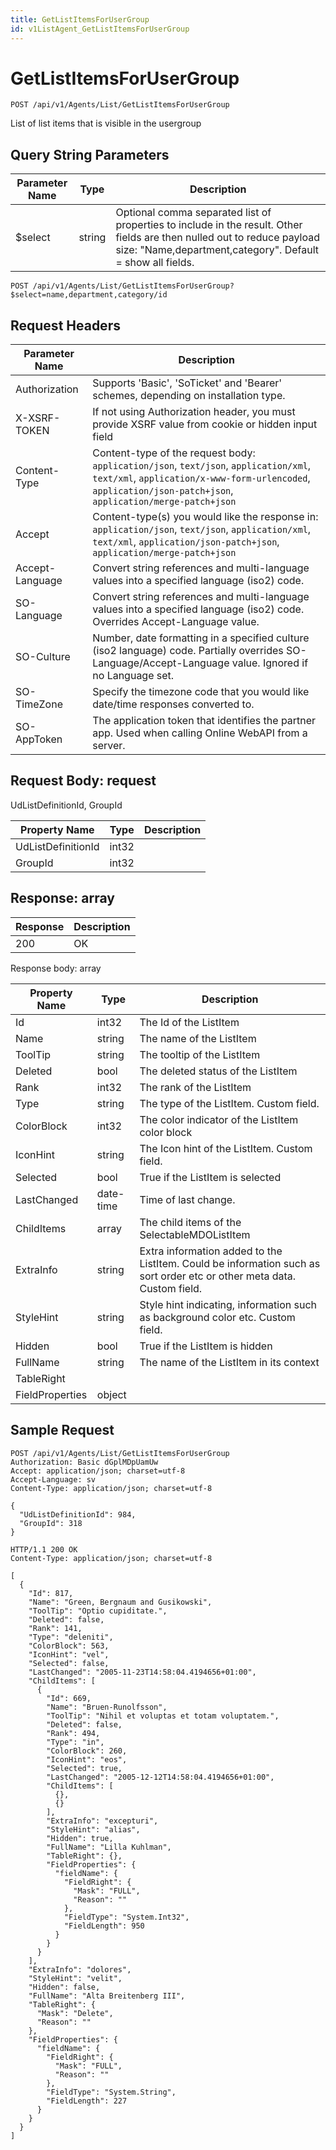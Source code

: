```yaml
---
title: GetListItemsForUserGroup
id: v1ListAgent_GetListItemsForUserGroup
---
```


# GetListItemsForUserGroup

```http
POST /api/v1/Agents/List/GetListItemsForUserGroup
```

List of list items that is visible in the usergroup







## Query String Parameters

| Parameter Name | Type |  Description |
|----------------|------|--------------|
| $select | string |  Optional comma separated list of properties to include in the result. Other fields are then nulled out to reduce payload size: "Name,department,category". Default = show all fields. |

```http
POST /api/v1/Agents/List/GetListItemsForUserGroup?$select=name,department,category/id
```


## Request Headers

| Parameter Name | Description |
|----------------|-------------|
| Authorization  | Supports 'Basic', 'SoTicket' and 'Bearer' schemes, depending on installation type. |
| X-XSRF-TOKEN   | If not using Authorization header, you must provide XSRF value from cookie or hidden input field |
| Content-Type | Content-type of the request body: `application/json`, `text/json`, `application/xml`, `text/xml`, `application/x-www-form-urlencoded`, `application/json-patch+json`, `application/merge-patch+json` |
| Accept         | Content-type(s) you would like the response in: `application/json`, `text/json`, `application/xml`, `text/xml`, `application/json-patch+json`, `application/merge-patch+json` |
| Accept-Language | Convert string references and multi-language values into a specified language (iso2) code. |
| SO-Language | Convert string references and multi-language values into a specified language (iso2) code. Overrides Accept-Language value. |
| SO-Culture | Number, date formatting in a specified culture (iso2 language) code. Partially overrides SO-Language/Accept-Language value. Ignored if no Language set. |
| SO-TimeZone | Specify the timezone code that you would like date/time responses converted to. |
| SO-AppToken | The application token that identifies the partner app. Used when calling Online WebAPI from a server. |

## Request Body: request  

UdListDefinitionId, GroupId 

| Property Name | Type |  Description |
|----------------|------|--------------|
| UdListDefinitionId | int32 |  |
| GroupId | int32 |  |


## Response: array



| Response | Description |
|----------------|-------------|
| 200 | OK |

Response body: array

| Property Name | Type |  Description |
|----------------|------|--------------|
| Id | int32 | The Id of the ListItem |
| Name | string | The name of the ListItem |
| ToolTip | string | The tooltip of the ListItem |
| Deleted | bool | The deleted status of the ListItem |
| Rank | int32 | The rank of the ListItem |
| Type | string | The type of the ListItem. Custom field. |
| ColorBlock | int32 | The color indicator of the ListItem color block |
| IconHint | string | The Icon hint of the ListItem. Custom field. |
| Selected | bool | True if the ListItem is selected |
| LastChanged | date-time | Time of last change. |
| ChildItems | array | The child items of the SelectableMDOListItem |
| ExtraInfo | string | Extra information added to the ListItem. Could be information such as sort order etc or other meta data. Custom field. |
| StyleHint | string | Style hint indicating, information such as background color etc. Custom field. |
| Hidden | bool | True if the ListItem is hidden |
| FullName | string | The name of the ListItem in its context |
| TableRight |  |  |
| FieldProperties | object |  |

## Sample Request

```http!
POST /api/v1/Agents/List/GetListItemsForUserGroup
Authorization: Basic dGplMDpUamUw
Accept: application/json; charset=utf-8
Accept-Language: sv
Content-Type: application/json; charset=utf-8

{
  "UdListDefinitionId": 984,
  "GroupId": 318
}
```

```http_
HTTP/1.1 200 OK
Content-Type: application/json; charset=utf-8

[
  {
    "Id": 817,
    "Name": "Green, Bergnaum and Gusikowski",
    "ToolTip": "Optio cupiditate.",
    "Deleted": false,
    "Rank": 141,
    "Type": "deleniti",
    "ColorBlock": 563,
    "IconHint": "vel",
    "Selected": false,
    "LastChanged": "2005-11-23T14:58:04.4194656+01:00",
    "ChildItems": [
      {
        "Id": 669,
        "Name": "Bruen-Runolfsson",
        "ToolTip": "Nihil et voluptas et totam voluptatem.",
        "Deleted": false,
        "Rank": 494,
        "Type": "in",
        "ColorBlock": 260,
        "IconHint": "eos",
        "Selected": true,
        "LastChanged": "2005-12-12T14:58:04.4194656+01:00",
        "ChildItems": [
          {},
          {}
        ],
        "ExtraInfo": "excepturi",
        "StyleHint": "alias",
        "Hidden": true,
        "FullName": "Lilla Kuhlman",
        "TableRight": {},
        "FieldProperties": {
          "fieldName": {
            "FieldRight": {
              "Mask": "FULL",
              "Reason": ""
            },
            "FieldType": "System.Int32",
            "FieldLength": 950
          }
        }
      }
    ],
    "ExtraInfo": "dolores",
    "StyleHint": "velit",
    "Hidden": false,
    "FullName": "Alta Breitenberg III",
    "TableRight": {
      "Mask": "Delete",
      "Reason": ""
    },
    "FieldProperties": {
      "fieldName": {
        "FieldRight": {
          "Mask": "FULL",
          "Reason": ""
        },
        "FieldType": "System.String",
        "FieldLength": 227
      }
    }
  }
]
```